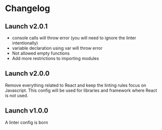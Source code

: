# Changelog

## Launch v2.0.1

- console calls will throw error (you will need to ignore the linter intentionally)
- variable declaration using var will throw error
- Not allowed empty functions
- Add more restrictions to importing modules

## Launch v2.0.0

Remove everything related to React and keep the linting rules focus on Javascript. This config will be used for libraries and framework where React is not used.

## Launch v1.0.0

A linter config is born
